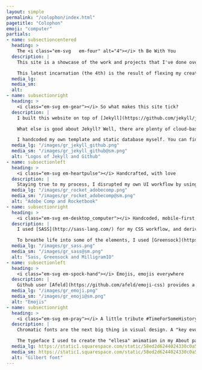 ```yaml
---
layout: simple
permalink: "/colophon/index.html"
pagetitle: "Colophon"
emoji: "computer"
partials:
- name: subsectioncentered
  heading: >
    The <i class="em-svg   em-four" alt="4"></i> th Be With You
  description: |
    This site is a showcase of the work and projects that I've done over the years, and also serves as a jump-off point for my musings and reflections.

    This latest incarnation (the 4th) is the result of flexing my creative and technical ego, taking a break from client and corporate work, and geeking out over a month.
  media_lg:
  media_sm:
  alt:
- name: subsectionright
  heading: >
    <i class="em-svg em-gear"></i> So what makes this site tick?
  description: |
    I built this website on top of [Jekyll](https://github.com/jekyll/jekyll), a static site compiler  powered by the [Liquid](https://shopify.github.io/liquid/) templating engine. It’s hosted on [Github Pages](https://pages.github.com/). I love Jekyll in that it works for both small-scale websites to large-scale layouts without much bloat. It works with or without a database, and it has a very large userbase. Inspired by the [team behind Canon's 2017 re-design](https://medium.com/tmw-interactive/creating-dynamic-layouts-with-jekyll-3bbb7fc57d1f), I use Jekyll to make quick prototypes.

    What else is good about Jekyll? Well, there are plenty of cloud-based CMS such as [CloudCannon](https://cloudcannon.com/) or [Forestry](https://forestry.io/) for those who don't wish to deep-dive into coding to update Jekyll websites. What's more, my clients love them!

    I handcoded my own template and static database myself. You can find the source on Github: [https://github.com/emsky/emsky.github.io](https://github.com/emsky/emsky.github.io)
  media_lg: "/images/gr_jekyll_github.png"
  media_sm: "/images/gr_jekyll_github@sm.png"
  alt: "Logos of Jekyll and Github"
- name: subsectionleft
  heading: >
    <i class="em-svg em-heartpulse"></i> Handcrafted, with love
  description: |
    Staying true to my process, I disrupted my own UI workflow by using Adobe Comp & my iPad to create the low-fi wireframes instead of sketching them out on my [Rocketbook](https://getrocketbook.com), and converting them using Sketch. With this new workflow, I was able to combine the sketching and wireframing steps into on step and cut down the ideation time significantly.
  media_lg: "/images/gr_rocket_adobecomp.png"
  media_sm: "/images/gr_rocket_adobecomp@sm.png"
  alt: "Adobe Comp and Rocketbook"
- name: subsectionright
  heading: >
    <i class="em-svg em-desktop_computer"></i> Handcoded, mobile-first
  description: |
    I used [SASS](http://sass-lang.com/) for my CSS workflow, and derived my boilerplate from [Milligram](https://milligram.io/), a very simple responsive framework that uses Flexbox.

    To breathe life into some of the elements, I used [Greensock](https://greensock.com/gsap). Being a big fan of cell-shaded animation, I used the sprite animations to tween some of the major transitions on this website, like the menu button at the top.
  media_lg: "/images/gr_sass.png"
  media_sm: "/images/gr_sass@sm.png"
  alt: "Sass, Greensock and MilligramIO"
- name: subsectionleft
  heading: >
    <i class="em-svg em-spock-hand"></i> Emojis, emojis everywhere
  description: |
    Github user [Afeld](https://github.com/afeld/emoji-css) provides a nice, lightweight API and CSS for embedding emojis (in SVG format, no less!) into any website. He's got a very [clever personal website](https://api.afeld.me/) too; you should check it out!
  media_lg: "/images/gr_emoji.png"
  media_sm: "/images/gr_emoji@sm.png"
  alt: "Emojis"
- name: subsectionright
  heading: >
    <i class="em-svg em-pray"></i> A little tribute #TimeForSomeHistory
  description: |
    Chromatic fonts are the next big thing in visual design. A "key evolution in digital typography", they are an offshoot of open-type SVG font formats initially designed by Mozilla and Adobe. In 2016, they became an industry standard and big players, such as Microsoft and Google agreed on a single format to support chromatic fonts.

    The typeface I used to create the "ellesa" animation in my About page is called [Gilbert Sans](https://www.typewithpride.com/).
  media_lg: https://static1.squarespace.com/static/58ed2d6244024330c0a58707/58ed2dbbf7e0abfc5d7ebb1c/58eee086e3df28353c407a54/1492050057119/PRkit4.jpg?format=2500w
  media_sm: https://static1.squarespace.com/static/58ed2d6244024330c0a58707/58ed2dbbf7e0abfc5d7ebb1c/58eee086e3df28353c407a54/1492050057119/PRkit4.jpg?format=2500w
  alt: "Gilbert font"
---
```

